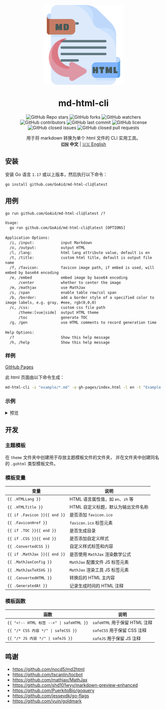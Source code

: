 <!--suppress ALL-->
<p align="center">
<img alt="md-html-cli" src="assets/image/logo.png">
</p>
<h1 align="center">md-html-cli</h1>

<p align="center">
<img alt="GitHub Repo stars" src="https://img.shields.io/github/stars/GoAid/md-html-cli?style=flat-square"> 
<img alt="GitHub forks" src="https://img.shields.io/github/forks/GoAid/md-html-cli?style=flat-square"> 
<img alt="GitHub watchers" src="https://img.shields.io/github/watchers/GoAid/md-html-cli?style=flat-square"> 
<img alt="GitHub contributors" src="https://img.shields.io/github/contributors/GoAid/md-html-cli?color=blue&style=flat-square"> 
<img alt="GitHub last commit" src="https://img.shields.io/github/last-commit/GoAid/md-html-cli?color=blue&style=flat-square"> 
<img alt="GitHub license" src="https://img.shields.io/github/license/GoAid/md-html-cli?color=blue&style=flat-square"> 
<img alt="GitHub closed issues" src="https://img.shields.io/github/issues-closed/GoAid/md-html-cli?color=blue&style=flat-square"> 
<img alt="GitHub closed pull requests" src="https://img.shields.io/github/issues-pr-closed/GoAid/md-html-cli?color=blue&style=flat-square">
</p>

<p align="center">
用于将 markdown 转换为单个 html 文件的 CLI 实用工具。
<br>
<b>🇨🇳 中文</b> | <a href="README.md">🇺🇸 English</a>
</p>

## 安装

安装 Go 语言 `1.17` 或以上版本，然后执行以下命令：

```shell
go install github.com/GoAid/md-html-cli@latest
```

## 用例

```shell
go run github.com/GoAid/md-html-cli@latest /?
```

```shell
Usage:
  go run github.com/GoAid/md-html-cli@latest [OPTIONS]

Application Options:
  /i, /input:            input Markdown
  /o, /output:           output HTML
  /l, /lang:             html lang attribute value, default is en
  /t, /title:            custom html title, default is output file name
  /f, /favicon:          favicon image path, if embed is used, will embed by base64 encoding
  /e, /embed             embed image by base64 encoding
      /center            whether to center the image
  /m, /mathjax           use MathJax
  /s, /span              enable table row/col span
  /b, /border:           add a border style of a specified color to image labels, e.g. gray, #eee, rgb(0,0,0)
  /c, /css:              custom css file path
      /theme:[vue|side]  output HTML theme
      /toc               generate TOC
  /g, /gen               use HTML comments to record generation time

Help Options:
  /?                     Show this help message
  /h, /help              Show this help message
```

### 样例

[GitHub Pages](https://GoAid.github.io/md-html-cli/index.html)

此 html 页面由以下命令生成：

```bash
md-html-cli -i "example/*.md" -o gh-pages/index.html -l en -t "Example Page" -f example/img/go.png -ems -c example/css/custom-css.css --theme vue --toc --gen
```

### 示例

<details>
<summary>预览</summary>

| Markdown                                                                            | HTML                                                                                    |
|-------------------------------------------------------------------------------------|-----------------------------------------------------------------------------------------|
| ![mh-highlight-md.png](assets/image/docs/mh-highlight-md.png)                       | ![mh-highlight-html.png](assets/image/docs/mh-highlight-html.png)                       |
| ![mh-image-md.png](assets/image/docs/mh-image-md.png)                               | ![mh-image-html.png](assets/image/docs/mh-image-html.png)                               |
| ![mh-image-size-md.png](assets/image/docs/mh-image-size-md.png)                     | ![mh-image-size-html.png](assets/image/docs/mh-image-size-html.png)                     |
| ![mh-link-md.png](assets/image/docs/mh-link-md.png)                                 | ![mh-link-html.png](assets/image/docs/mh-link-html.png)                                 |
| ![mh-mathjax-md.png](assets/image/docs/mh-mathjax-md.png)                           | ![mh-mathjax-html.png](assets/image/docs/mh-mathjax-html.png)                           |
| ![mh-table-span-md.png](assets/image/docs/mh-table-span-md.png)                     | ![mh-table-span-html.png](assets/image/docs/mh-table-span-html.png)                     |
| ![mh-table-without-header-md.png](assets/image/docs/mh-table-without-header-md.png) | ![mh-table-without-header-html.png](assets/image/docs/mh-table-without-header-html.png) |
| ![mh-task-list-md.png](assets/image/docs/mh-task-list-md.png)                       | ![mh-task-list-html.png](assets/image/docs/mh-task-list-html.png)                       |

</details>

## 开发

### 主题模板

在 `theme` 文件夹中创建用于存放主题模板文件的文件夹，
并在文件夹中创建同名的 `.gohtml` 类型模板文件。

### 模板变量

| 变量                           | 说明                       |
|------------------------------|--------------------------|
| `{{ .HTMLLang }}`            | HTML 语言属性值，如 `en`、`zh` 等 |
| `{{ .HTMLTitle }}`           | HTML 自定义标题，默认为输出文件名称     |
| `{{ if .Favicon }}{{ end }}` | 是否添加 `favicon.ico`       |
| `{{ .FaviconHref }}`         | `favicon.ico` 标签元素       |
| `{{ if .TOC }}{{ end }}`     | 是否生成目录                   |
| `{{ if .CSS }}{{ end }}`     | 是否添加自定义样式                |
| `{{ .ConvertedCSS }}`        | 自定义样式标签和内容               |
| `{{ if .MathJax }}{{ end }}` | 是否使用 `MathJax` 渲染数学公式    |
| `{{ .MathJaxConfig }}`       | `MathJax` 配置文件 JS 标签元素   |
| `{{ .MathJaxTeXSVG }}`       | `MathJax` 渲染工具 JS 标签元素   |
| `{{ .ConvertedHTML }}`       | 转换后的 HTML 主内容            |
| `{{ .GeneratedAt }}`         | 记录生成时间的 HTML 注释          |

### 模板函数

| 函数                                                          | 说明                      |
|-------------------------------------------------------------|-------------------------|
| <code>{{ "&lt;!-- HTML 标签 --&gt;" &vert; safeHTML }}</code> | `safeHTML` 用于保留 HTML 注释 |
| <code>{{ "/* CSS 内容 */" &vert; safeCSS }}</code>            | `safeCSS` 用于保留 CSS 注释   |
| <code>{{ "/* JS 内容 */" &vert; safeJS }}</code>              | `safeJS` 用于保留 JS 注释     |

## 鸣谢

- <https://github.com/nocd5/md2html>
- <https://github.com/tscanlin/tocbot>
- <https://github.com/mathjax/MathJax>
- <https://github.com/shd101wyy/markdown-preview-enhanced>
- <https://github.com/PuerkitoBio/goquery>
- <https://github.com/jessevdk/go-flags>
- <https://github.com/yuin/goldmark>
